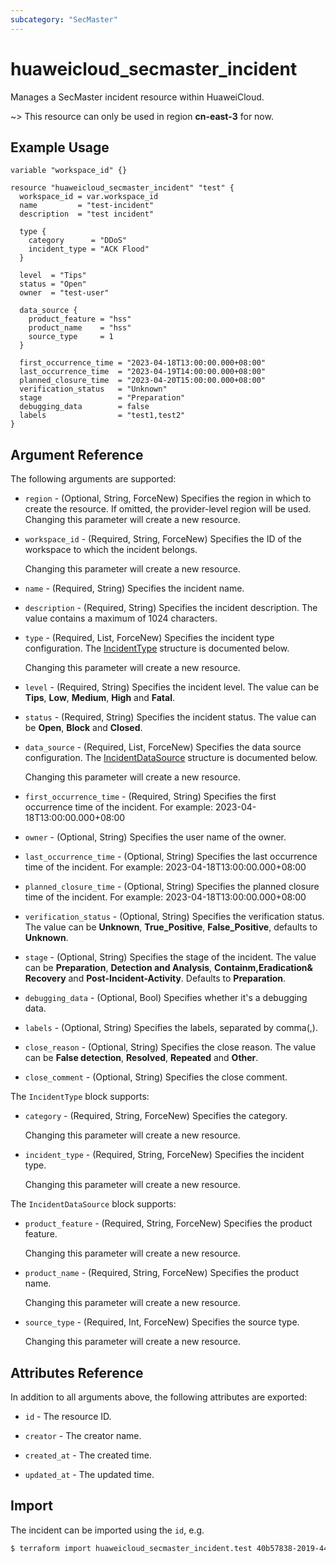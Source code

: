 ```yaml
---
subcategory: "SecMaster"
---
```


# huaweicloud_secmaster_incident

Manages a SecMaster incident resource within HuaweiCloud.

~> This resource can only be used in region **cn-east-3** for now.

## Example Usage

```hcl
variable "workspace_id" {}

resource "huaweicloud_secmaster_incident" "test" {
  workspace_id = var.workspace_id
  name         = "test-incident"
  description  = "test incident"

  type {
    category      = "DDoS"
    incident_type = "ACK Flood"
  }

  level  = "Tips"
  status = "Open"
  owner  = "test-user"

  data_source {
    product_feature = "hss"
    product_name    = "hss"
    source_type     = 1
  }

  first_occurrence_time = "2023-04-18T13:00:00.000+08:00"
  last_occurrence_time  = "2023-04-19T14:00:00.000+08:00"
  planned_closure_time  = "2023-04-20T15:00:00.000+08:00"
  verification_status   = "Unknown"
  stage                 = "Preparation"
  debugging_data        = false
  labels                = "test1,test2"
}
```

## Argument Reference

The following arguments are supported:

* `region` - (Optional, String, ForceNew) Specifies the region in which to create the resource.
  If omitted, the provider-level region will be used. Changing this parameter will create a new resource.

* `workspace_id` - (Required, String, ForceNew) Specifies the ID of the workspace to which the incident belongs.

  Changing this parameter will create a new resource.

* `name` - (Required, String) Specifies the incident name.

* `description` - (Required, String) Specifies the incident description.
  The value contains a maximum of 1024 characters.

* `type` - (Required, List, ForceNew) Specifies the incident type configuration.
  The [IncidentType](#Incident_IncidentType) structure is documented below.

  Changing this parameter will create a new resource.

* `level` - (Required, String) Specifies the incident level.
  The value can be **Tips**, **Low**, **Medium**, **High** and **Fatal**.

* `status` - (Required, String) Specifies the incident status.
  The value can be **Open**, **Block** and **Closed**.

* `data_source` - (Required, List, ForceNew) Specifies the data source configuration.
  The [IncidentDataSource](#IncidentDataSource) structure is documented below.

  Changing this parameter will create a new resource.

* `first_occurrence_time` - (Required, String) Specifies the first occurrence time of the incident.
  For example: 2023-04-18T13:00:00.000+08:00

* `owner` - (Optional, String) Specifies the user name of the owner.

* `last_occurrence_time` - (Optional, String) Specifies the last occurrence time of the incident.
  For example: 2023-04-18T13:00:00.000+08:00

* `planned_closure_time` - (Optional, String) Specifies the planned closure time of the incident.
  For example: 2023-04-18T13:00:00.000+08:00

* `verification_status` - (Optional, String) Specifies the verification status.
  The value can be **Unknown**, **True_Positive**, **False_Positive**, defaults to **Unknown**.

* `stage` - (Optional, String) Specifies the stage of the incident.
  The value can be **Preparation**, **Detection and Analysis**, **Containm,Eradication& Recovery** and **Post-Incident-Activity**.
  Defaults to **Preparation**.

* `debugging_data` - (Optional, Bool) Specifies whether it's a debugging data.

* `labels` - (Optional, String) Specifies the labels, separated by comma(,).

* `close_reason` - (Optional, String) Specifies the close reason.
  The value can be **False detection**, **Resolved**, **Repeated** and **Other**.

* `close_comment` - (Optional, String) Specifies the close comment.

<a name="Incident_IncidentType"></a>
The `IncidentType` block supports:

* `category` - (Required, String, ForceNew) Specifies the category.

  Changing this parameter will create a new resource.

* `incident_type` - (Required, String, ForceNew) Specifies the incident type.

  Changing this parameter will create a new resource.

<a name="IncidentDataSource"></a>
The `IncidentDataSource` block supports:

* `product_feature` - (Required, String, ForceNew) Specifies the product feature.

  Changing this parameter will create a new resource.

* `product_name` - (Required, String, ForceNew) Specifies the product name.

  Changing this parameter will create a new resource.

* `source_type` - (Required, Int, ForceNew) Specifies the source type.

  Changing this parameter will create a new resource.

## Attributes Reference

In addition to all arguments above, the following attributes are exported:

* `id` - The resource ID.

* `creator` - The creator name.

* `created_at` - The created time.

* `updated_at` - The updated time.

## Import

The incident can be imported using the `id`, e.g.

```bash
$ terraform import huaweicloud_secmaster_incident.test 40b57838-2019-443a-bb07-30a7a50a4780
```
